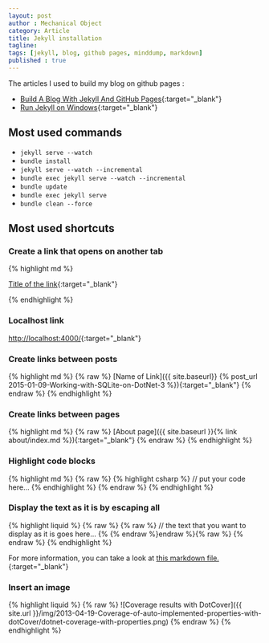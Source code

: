 ```yaml
---
layout: post
author : Mechanical Object
category: Article
title: Jekyll installation
tagline: 
tags: [jekyll, blog, github pages, minddump, markdown]
published : true
---
```

The articles I used to build my blog on github pages : 

* [Build A Blog With Jekyll And GitHub Pages](http://www.smashingmagazine.com/2014/08/01/build-blog-jekyll-github-pages/){:target="_blank"}
* [Run Jekyll on Windows](http://jekyll-windows.juthilo.com/){:target="_blank"}


## Most used commands
* ``` jekyll serve --watch ```
* ``` bundle install ``` 
* ``` jekyll serve --watch --incremental ``` 
* ``` bundle exec jekyll serve --watch --incremental ``` 
* ``` bundle update ``` 
* ``` bundle exec jekyll serve ``` 
* ``` bundle clean --force ``` 

## Most used shortcuts

### Create a link that opens on another tab 
{% highlight md %}

[Title of the link](link){:target="_blank"} 

{% endhighlight %}

### Localhost link

 [http://localhost:4000/](http://localhost:4000/){:target="_blank"}

### Create links between posts 

{% highlight md %}
{% raw %}
[Name of Link]({{ site.baseurl}} {% post_url 2015-01-09-Working-with-SQLite-on-DotNet-3 %}){:target="_blank"}
{% endraw %}
{% endhighlight %}

### Create links between pages 

{% highlight md %}
{% raw %}
[About page]({{ site.baseurl }}{% link about/index.md %}){:target="_blank"}
{% endraw %}
{% endhighlight %}


### Highlight code blocks

{% highlight md %}
{% raw %}
{% highlight csharp %}
// put your code here... 
{% endhighlight %}
{% endraw %}
{% endhighlight %}

### Display the text as it is by escaping all

{% highlight liquid %}
{% raw %}
{% raw %}
// the text that you want to display as it is goes here...
{% {% endraw %}endraw %}{% raw %}
{% endraw %}
{% endhighlight %}

For more information, you can take a look at [this markdown file.](https://raw.githubusercontent.com/SLaks/SLaks.Blog/gh-pages/_posts/2013-06-10-jekyll-endraw-in-code.md){:target="_blank"} 

### Insert an image 
{% highlight liquid %}
{% raw %}
![Coverage results with DotCover]({{ site.url }}/img/2013-04-19-Coverage-of-auto-implemented-properties-with-dotCover/dotnet-coverage-with-properties.png)
{% endraw %}
{% endhighlight %}